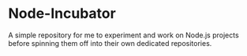 Node-Incubator
==============

A simple repository for me to experiment and work on Node.js projects before spinning them off into their own dedicated repositories.
